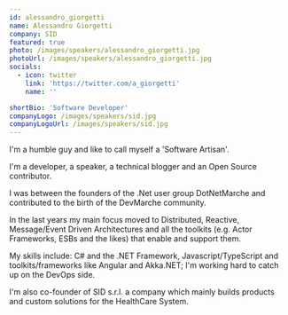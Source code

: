 ```yaml
---
id: alessandro_giorgetti
name: Alessandro Giorgetti
company: SID
featured: true
photo: /images/speakers/alessandro_giorgetti.jpg
photoUrl: /images/speakers/alessandro_giorgetti.jpg
socials:
  - icon: twitter
    link: 'https://twitter.com/a_giorgetti'
    name: ''

shortBio: 'Software Developer'
companyLogo: /images/speakers/sid.jpg
companyLogoUrl: /images/speakers/sid.jpg
---
```


I'm a humble guy and like to call myself a 'Software Artisan'.

I'm a developer, a speaker, a technical blogger and an Open Source contributor.

I was between the founders of the .Net user group DotNetMarche and contributed to the birth of the DevMarche community.

In the last years my main focus moved to Distributed, Reactive, Message/Event Driven Architectures and all the toolkits (e.g. Actor Frameworks, ESBs and the likes) that enable and support them.

My skills include: C# and the .NET Framework, Javascript/TypeScript and toolkits/frameworks like Angular and Akka.NET; I'm working hard to catch up on the DevOps side.

I'm also co-founder of SID s.r.l. a company which mainly builds products and custom solutions for the HealthCare System.

